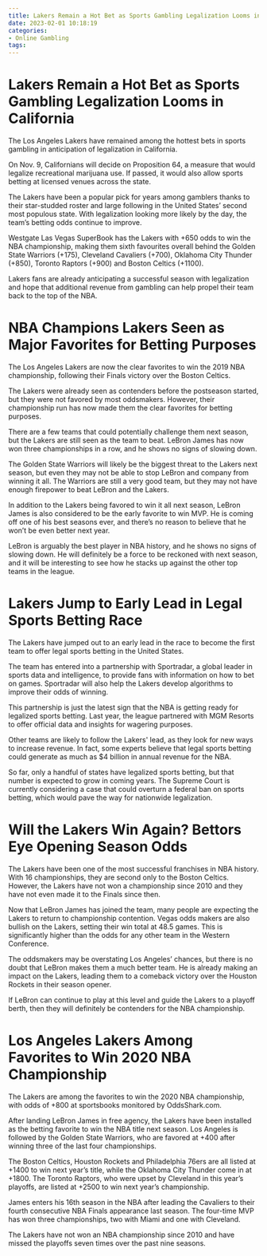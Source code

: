 ```yaml
---
title: Lakers Remain a Hot Bet as Sports Gambling Legalization Looms in California
date: 2023-02-01 10:18:19
categories:
- Online Gambling
tags:
---
```



#  Lakers Remain a Hot Bet as Sports Gambling Legalization Looms in California

The Los Angeles Lakers have remained among the hottest bets in sports gambling in anticipation of legalization in California.

On Nov. 9, Californians will decide on Proposition 64, a measure that would legalize recreational marijuana use. If passed, it would also allow sports betting at licensed venues across the state.

The Lakers have been a popular pick for years among gamblers thanks to their star-studded roster and large following in the United States’ second most populous state. With legalization looking more likely by the day, the team’s betting odds continue to improve.

Westgate Las Vegas SuperBook has the Lakers with +650 odds to win the NBA championship, making them sixth favourites overall behind the Golden State Warriors (+175), Cleveland Cavaliers (+700), Oklahoma City Thunder (+850), Toronto Raptors (+900) and Boston Celtics (+1100).

Lakers fans are already anticipating a successful season with legalization and hope that additional revenue from gambling can help propel their team back to the top of the NBA.

#  NBA Champions Lakers Seen as Major Favorites for Betting Purposes

The Los Angeles Lakers are now the clear favorites to win the 2019 NBA championship, following their Finals victory over the Boston Celtics.

The Lakers were already seen as contenders before the postseason started, but they were not favored by most oddsmakers. However, their championship run has now made them the clear favorites for betting purposes.

There are a few teams that could potentially challenge them next season, but the Lakers are still seen as the team to beat. LeBron James has now won three championships in a row, and he shows no signs of slowing down.

The Golden State Warriors will likely be the biggest threat to the Lakers next season, but even they may not be able to stop LeBron and company from winning it all. The Warriors are still a very good team, but they may not have enough firepower to beat LeBron and the Lakers.

In addition to the Lakers being favored to win it all next season, LeBron James is also considered to be the early favorite to win MVP. He is coming off one of his best seasons ever, and there’s no reason to believe that he won’t be even better next year.

LeBron is arguably the best player in NBA history, and he shows no signs of slowing down. He will definitely be a force to be reckoned with next season, and it will be interesting to see how he stacks up against the other top teams in the league.

#  Lakers Jump to Early Lead in Legal Sports Betting Race 

The Lakers have jumped out to an early lead in the race to become the first team to offer legal sports betting in the United States.

The team has entered into a partnership with Sportradar, a global leader in sports data and intelligence, to provide fans with information on how to bet on games. Sportradar will also help the Lakers develop algorithms to improve their odds of winning.

This partnership is just the latest sign that the NBA is getting ready for legalized sports betting. Last year, the league partnered with MGM Resorts to offer official data and insights for wagering purposes.

Other teams are likely to follow the Lakers' lead, as they look for new ways to increase revenue. In fact, some experts believe that legal sports betting could generate as much as $4 billion in annual revenue for the NBA.

So far, only a handful of states have legalized sports betting, but that number is expected to grow in coming years. The Supreme Court is currently considering a case that could overturn a federal ban on sports betting, which would pave the way for nationwide legalization.

#  Will the Lakers Win Again? Bettors Eye Opening Season Odds

The Lakers have been one of the most successful franchises in NBA history. With 16 championships, they are second only to the Boston Celtics. However, the Lakers have not won a championship since 2010 and they have not even made it to the Finals since then.

Now that LeBron James has joined the team, many people are expecting the Lakers to return to championship contention. Vegas odds makers are also bullish on the Lakers, setting their win total at 48.5 games. This is significantly higher than the odds for any other team in the Western Conference.

The oddsmakers may be overstating Los Angeles’ chances, but there is no doubt that LeBron makes them a much better team. He is already making an impact on the Lakers, leading them to a comeback victory over the Houston Rockets in their season opener.

If LeBron can continue to play at this level and guide the Lakers to a playoff berth, then they will definitely be contenders for the NBA championship.

#  Los Angeles Lakers Among Favorites to Win 2020 NBA Championship

The Lakers are among the favorites to win the 2020 NBA championship, with odds of +800 at sportsbooks monitored by OddsShark.com.

After landing LeBron James in free agency, the Lakers have been installed as the betting favorite to win the NBA title next season. Los Angeles is followed by the Golden State Warriors, who are favored at +400 after winning three of the last four championships.

The Boston Celtics, Houston Rockets and Philadelphia 76ers are all listed at +1400 to win next year’s title, while the Oklahoma City Thunder come in at +1800. The Toronto Raptors, who were upset by Cleveland in this year’s playoffs, are listed at +2500 to win next year’s championship.

James enters his 16th season in the NBA after leading the Cavaliers to their fourth consecutive NBA Finals appearance last season. The four-time MVP has won three championships, two with Miami and one with Cleveland.

The Lakers have not won an NBA championship since 2010 and have missed the playoffs seven times over the past nine seasons.
